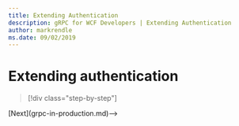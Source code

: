 ```yaml
---
title: Extending Authentication
description: gRPC for WCF Developers | Extending Authentication
author: markrendle
ms.date: 09/02/2019
---
```


# Extending authentication

>[!div class="step-by-step"]
<!-->[Next](grpc-in-production.md)-->
